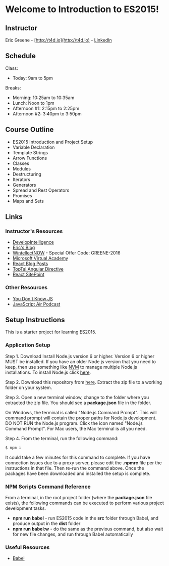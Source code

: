 # Welcome to Introduction to ES2015!

## Instructor

Eric Greene - [http://t4d.io](http://t4d.io) - [LinkedIn](https://www.linkedin.com/in/ericwgreene)

## Schedule

Class:
- Today: 9am to 5pm

Breaks:
- Morning: 10:25am to 10:35am
- Lunch: Noon to 1pm
- Afternoon #1: 2:15pm to 2:25pm
- Afternoon #2: 3:40pm to 3:50pm

## Course Outline

- ES2015 Introduction and Project Setup
- Variable Declaration
- Template Strings
- Arrow Functions
- Classes
- Modules
- Destructuring
- Iterators
- Generators
- Spread and Rest Operators
- Promises
- Maps and Sets

## Links

### Instructor's Resources

- [DevelopIntelligence](http://www.developintelligence.com/)
- [Eric's Blog](http://t4d.io/)
- [WintellectNOW](https://www.wintellectnow.com/Home/Instructor?instructorId=EricGreene) - Special Offer Code: GREENE-2016
- [Microsoft Virtual Academy](https://mva.microsoft.com/search/SearchResults.aspx#!q=Eric%20Greene&lang=1033)
- [React Blog Posts](https://github.com/training4developers/react-flux-blog)
- [TopTal Angular Directive](https://www.toptal.com/angular-js/angular-js-demystifying-directives)
- [React SitePoint](http://www.sitepoint.com/author/ericgreene/)

### Other Resources

- [You Don't Know JS](https://github.com/getify/You-Dont-Know-JS)
- [JavaScript Air Podcast](http://javascriptair.podbean.com/)

## Setup Instructions

This is a starter project for learning ES2015.

### Application Setup

Step 1. Download Install Node.js version 6 or higher. Version 6 or higher MUST be installed. If you have an older Node.js version that you need to keep, then use something like [NVM](https://www.npmjs.com/package/nvm) to manage multiple Node.js installations. To install Node.js click [here](https://nodejs.org).

Step 2. Download this repository from [here](https://github.com/training4developers/es2015_08292016/archive/master.zip). Extract the zip file to a working folder on your system.

Step 3. Open a new terminal window, change to the folder where you extracted the zip file. You should see a **package.json** file in the folder.

On Windows, the terminal is called "Node.js Command Prompt". This will command prompt will contain the proper paths for Node.js development. DO NOT RUN the Node.js program. Click the icon named "Node.js Command Prompt". For Mac users, the Mac terminal is all you need.

Step 4. From the terminal, run the following command:

```bash
$ npm i
```

It could take a few minutes for this command to complete. If you have connection issues due to a proxy server, please edit the **.npmrc** file per the instructions in that file. Then re-run the command above. Once the packages have been downloaded and installed the setup is complete.

### NPM Scripts Command Reference

From a terminal, in the root project folder (where the **package.json** file exists), the following commands can be executed to perform various project development tasks.

- **npm run babel** - run ES2015 code in the **src** folder through Babel, and produce output in the **dist** folder
- **npm run babel:w** - do the same as the previous command, but also wait for new file changes, and run through Babel automatically

### Useful Resources

- [Babel](https://babeljs.io/)
